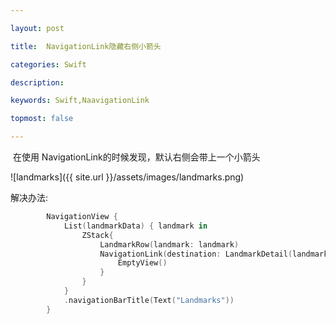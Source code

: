 ```yaml
---

layout: post

title:  NavigationLink隐藏右侧小箭头

categories: Swift

description: 

keywords: Swift,NaavigationLink

topmost: false

---
```


​	在使用	NavigationLink的时候发现，默认右侧会带上一个小箭头

![landmarks]({{ site.url }}/assets/images/landmarks.png)

解决办法:

```swift
        NavigationView {
            List(landmarkData) { landmark in
                ZStack{
                    LandmarkRow(landmark: landmark)
                    NavigationLink(destination: LandmarkDetail(landmark: landmark)) {
                        EmptyView()
                    }
                }
            }
            .navigationBarTitle(Text("Landmarks"))
        }
```

